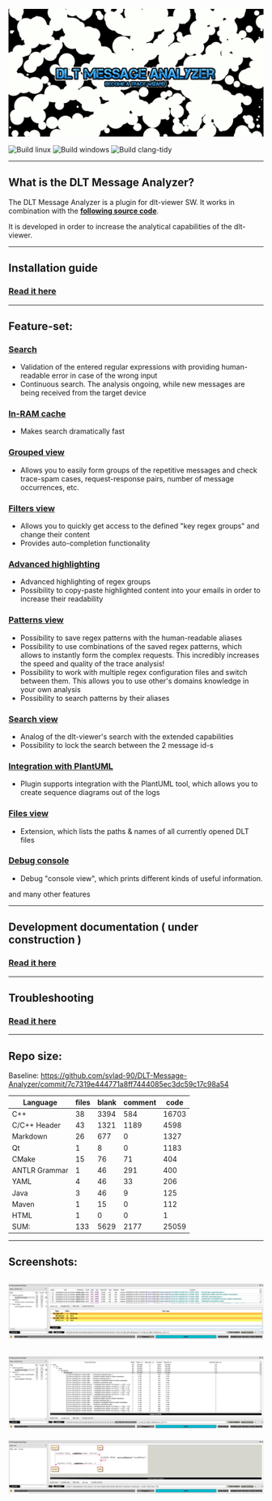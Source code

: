 ![DLT Message Analyzer logo](./md/DLTMessageAnalyzer_logo.png)

![Build linux](https://github.com/svlad-90/DLT-Message-Analyzer/workflows/Build%20linux/badge.svg)
![Build windows](https://github.com/svlad-90/DLT-Message-Analyzer/workflows/Build%20windows/badge.svg)
![Build clang-tidy](https://github.com/svlad-90/DLT-Message-Analyzer/workflows/Build%20clang-tidy/badge.svg)

----

## What is the DLT Message Analyzer?

The DLT Message Analyzer is a plugin for dlt-viewer SW. It works in combination with the **[following source code](https://github.com/GENIVI/dlt-viewer)**.

It is developed in order to increase the analytical capabilities of the dlt-viewer.

----

## Installation guide

### [Read it here](./md/installation_guide/installation_guide.md)

----

## Feature-set:

### [Search](./md/search/search.md)

- Validation of the entered regular expressions with providing human-readable error in case of the wrong input
- Continuous search. The analysis ongoing, while new messages are being received from the target device 

### [In-RAM cache](./md/in_ram_cache/in_ram_cache.md)

- Makes search dramatically fast

### [Grouped view](./md/grouped_view/grouped_view.md)

- Allows you to easily form groups of the repetitive messages and check trace-spam cases, request-response pairs, number of message occurrences, etc.

### [Filters view](./md/filters_view/filters_view.md)

- Allows you to quickly get access to the defined "key regex groups" and change their content
- Provides auto-completion functionality

### [Advanced highlighting](./md/advanced_highlighting/advanced_highlighting.md)

- Advanced highlighting of regex groups
- Possibility to copy-paste highlighted content into your emails in order to increase their readability

### [Patterns view](./md/patterns_view/patterns_view.md)

- Possibility to save regex patterns with the human-readable aliases
- Possibility to use combinations of the saved regex patterns, which allows to instantly form the complex requests. This incredibly increases the speed and quality of the trace analysis!
- Possibility to work with multiple regex configuration files and switch between them. This allows you to use other's domains knowledge in your own analysis
- Possibility to search patterns by their aliases

### [Search view](./md/search_view/search_view.md)

- Analog of the dlt-viewer's search with the extended capabilities
- Possibility to lock the search between the 2 message id-s

### [Integration with PlantUML](./md/plant_uml/plant_uml.md)

- Plugin supports integration with the PlantUML tool, which allows you to create sequence diagrams out of the logs

### [Files view](./md/files_view/files_view.md)

- Extension, which lists the paths & names of all currently opened DLT files

### [Debug console](./md/debug_console/debug_console.md)

- Debug "console view", which prints different kinds of useful information.

and many other features

----

## Development documentation ( under construction )

### [Read it here](./md/dev_docs/dev_docs.md)

----

## Troubleshooting

### [Read it here](./md/troubleshooting/troubleshooting.md)

----

## Repo size:

Baseline: https://github.com/svlad-90/DLT-Message-Analyzer/commit/7c7319e444771a8ff7444085ec3dc59c17c98a54

| Language     | files | blank | comment | code |
| ---- | ---- | ---- | ---- | ---- |
| C++          | 38 | 3394 | 584 | 16703 |
| C/C++ Header   | 43 | 1321 | 1189 | 4598 |
| Markdown       | 26 | 677 | 0 | 1327 |
| Qt             | 1 | 8 | 0 | 1183 |
| CMake          | 15 | 76 | 71 | 404 |
| ANTLR Grammar  | 1 | 46 | 291 | 400 |
| YAML           | 4 | 46 | 33 | 206 |
| Java           | 3 | 46 | 9 | 125 |
| Maven          | 1 | 15 | 0 | 112 |
| HTML           | 1 | 0 | 0 | 1 |
| SUM:           | 133 | 5629 | 2177 | 25059 |

----

## Screenshots:

![Screenshot of DLT Message Analyzer plugin - Filters view](./md/DLTMessageAnalyzer_screenshot_FilterView.png)
----
![Screenshot of DLT Message Analyzer plugin - Grouped view](./md/DLTMessageAnalyzer_screenshot_GroupedView.png)
----
![Screenshot of DLT Message Analyzer plugin - UML view](./md/DLTMessageAnalyzer_screenshot_UMLView.png)